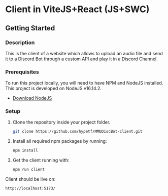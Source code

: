 # Client in ViteJS+React (JS+SWC)

## Getting Started

### Description

This is the client of a website which allows to upload an
audio file and send it to a Discord Bot through a custom API and play it in a Discord Channel.

### Prerequisites

To run this project locally, you will need to have NPM and NodeJS installed.<br/>
This project is developed on NodeJS v16.14.2.<br/>

-   [Download NodeJS](https://nodejs.org/en/download/)

### Setup

1. Clone the repository inside your project folder.
    ```sh
    git clone https://github.com/hypetf/MMUDiscBot-client.git
    ```
2. Install all required npm packages by running:
    ```sh
    npm install
    ```
3. Get the client running with:
    ```sh
    npm run client
    ```

Client should be live on:

```sh
http://localhost:5173/
```
